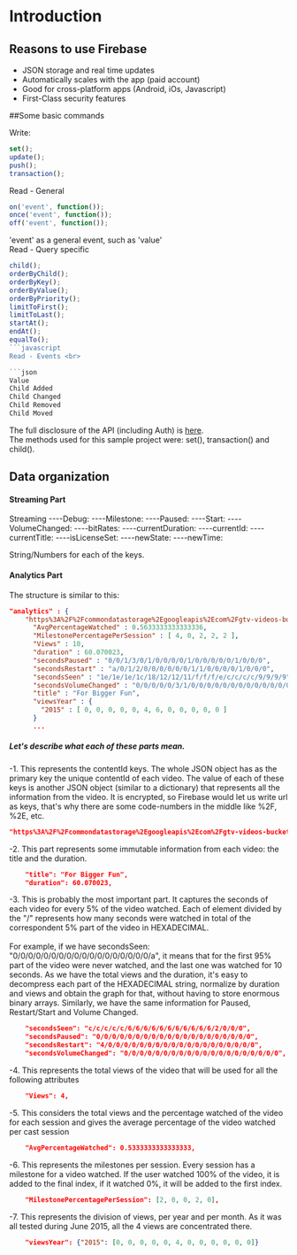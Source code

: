# Introduction


## Reasons to use Firebase
* JSON storage and real time updates
* Automatically scales with the app (paid account)
* Good for cross-platform apps (Android, iOs, Javascript)
* First-Class security features


##Some basic commands<br>

Write:
```javascript
set();
update(); 
push();
transaction();
```

Read - General<br>
```javascript
on('event', function());
once('event', function());
off('event', function());
```

'event' as a general event, such as 'value'<br>
Read - Query specific <br>
```javascript
child();
orderByChild();
orderByKey();
orderByValue();
orderByPriority();
limitToFirst();
limitToLast(); 
startAt();
endAt();
equalTo();
```javascript
Read - Events <br>

```json
Value
Child Added
Child Changed
Child Removed
Child Moved
```

The full disclosure of the API (including Auth) is [here](https://www.firebase.com/docs/web/api/). <br>
The methods used for this sample project were: set(), transaction() and child().

## Data organization

#### Streaming Part
Streaming
----Debug: 
----Milestone: 
----Paused: 
----Start: 
----VolumeChanged: 
----bitRates: 
----currentDuration: 
----currentId: 
----currentTitle: 
----isLicenseSet: 
----newState: 
----newTime: 

String/Numbers for each of the keys. <br>

#### Analytics Part

The structure is similar to this:

```json
"analytics" : {
    "https%3A%2F%2Fcommondatastorage%2Egoogleapis%2Ecom%2Fgtv-videos-bucket%2Fsample%2FForBiggerFun%2Emp4" : {
      "AvgPercentageWatched" : 0.5633333333333336,
      "MilestonePercentagePerSession" : [ 4, 0, 2, 2, 2 ],
      "Views" : 10,
      "duration" : 60.070023,
      "secondsPaused" : "0/0/1/3/0/1/0/0/0/0/1/0/0/0/0/0/1/0/0/0",
      "secondsRestart" : "a/0/1/2/0/0/0/0/0/0/1/1/0/0/0/0/1/0/0/0",
      "secondsSeen" : "1e/1e/1e/1c/18/12/12/11/f/f/f/e/c/c/c/c/9/9/9/9",
      "secondsVolumeChanged" : "0/0/0/0/0/3/1/0/0/0/0/0/0/0/0/0/0/0/0/0",
      "title" : "For Bigger Fun",
      "viewsYear" : {
        "2015" : [ 0, 0, 0, 0, 0, 4, 6, 0, 0, 0, 0, 0 ]
      }
      ...
```

<h5>Let's describe what each of these parts mean.</h5> 

-1. This represents the contentId keys. The whole JSON object has as the primary key the unique contentId of each video. The value of each of these keys is another JSON object (similar to a dictionary) that represents all the information from the video. It is encrypted, so Firebase would let us write url as keys, that's why there are some code-numbers in the middle like %2F, %2E, etc.

```json
"https%3A%2F%2Fcommondatastorage%2Egoogleapis%2Ecom%2Fgtv-videos-bucket%2Fsample%2FForBiggerFun%2Emp4"
```
-2. This part represents some immutable information from each video: the title and the duration. 
```json
    "title": "For Bigger Fun",
    "duration": 60.070023,
```
-3. This is probably the most important part. It captures the seconds of each video for every 5% of the video watched. Each of element divided by the "/" represents how many seconds were watched in total of the correspondent 5% part of the video in HEXADECIMAL. <br><br>For example, if we have secondsSeen: "0/0/0/0/0/0/0/0/0/0/0/0/0/0/0/0/0/0/a", it means that for the first 95% part of the video were never watched, and the last one was watched for 10 seconds. As we have the total views and the duration, it's easy to decompress each part of the HEXADECIMAL string, normalize by duration and views and obtain the graph for that, without having to store enormous binary arrays. Similarly, we have the same information for Paused, Restart/Start and Volume Changed.  
```json
    "secondsSeen": "c/c/c/c/c/6/6/6/6/6/6/6/6/6/6/6/2/0/0/0",
    "secondsPaused": "0/0/0/0/0/0/0/0/0/0/0/0/0/0/0/0/0/0/0/0",
    "secondsRestart": "4/0/0/0/0/0/0/0/0/0/0/0/0/0/0/0/0/0/0/0",
    "secondsVolumeChanged": "0/0/0/0/0/0/0/0/0/0/0/0/0/0/0/0/0/0/0/0",
```
-4. This represents the total views of the video that will be used for all the following attributes
```json
    "Views": 4,
```
-5. This considers the total views and the percentage watched of the video for each session and gives the average percentage of the video watched per cast session
```json
    "AvgPercentageWatched": 0.5333333333333333,
```
-6. This represents the milestones per session. Every session has a milestone for a video watched. If the user watched 100% of the video, it is added to the final index, if it watched 0%, it will be added to the first index. 
```json
    "MilestonePercentagePerSession": [2, 0, 0, 2, 0],
```
-7. This represents the division of views, per year and per month. As it was all tested during June 2015, all the 4 views are concentrated there.
```json
    "viewsYear": {"2015": [0, 0, 0, 0, 0, 4, 0, 0, 0, 0, 0, 0]}
```


